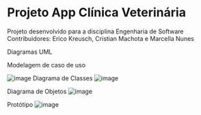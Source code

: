 # Projeto App Clínica Veterinária
Projeto desenvolvido para a disciplina Engenharia de Software
Contribuidores: Erico Kreusch, Cristian Machota e Marcella Nunes

Diagramas UML

Modelagem de caso de uso

  ![image](https://user-images.githubusercontent.com/74489233/227739937-eabccbc1-5b07-41d7-b8bc-ec28b4f202bc.png) 
Diagrama de Classes
![image](https://user-images.githubusercontent.com/74489233/227739957-3ef3ae75-45b9-457d-bedc-916c37e71c81.png)

Diagrama de Objetos
![image](https://user-images.githubusercontent.com/74489233/227740004-5f9c0205-08ad-4d77-9bb2-c3891c0b0381.png)

Protótipo
![image](https://user-images.githubusercontent.com/74489233/227740039-3bc479c1-6467-41c9-91aa-2936ed968694.png)

